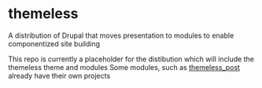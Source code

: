 # themeless
A distribution of Drupal that moves presentation to modules to enable componentized site building

This repo is currently a placeholder for the distibution which will include the themeless theme and modules
Some modules, such as <a href="https://github.com/koleary/themeless_post">themeless_post</a> already have their own projects

